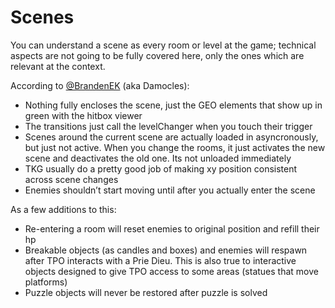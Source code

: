 # Scenes

You can understand a scene as every room or level at the game; technical aspects are not going to be fully covered here, only the ones which are relevant at the context.

According to [@BrandenEK](https://github.com/BrandenEK) (aka Damocles):

- Nothing fully encloses the scene, just the GEO elements that show up in green with the hitbox viewer
- The transitions just call the levelChanger when you touch their trigger
- Scenes around the current scene are actually loaded in asyncronously, but just not active.  When you change the rooms, it just activates the new scene and deactivates the old one.  Its not unloaded immediately
- TKG usually do a pretty good job of making xy position consistent across scene changes
- Enemies shouldn’t start moving until after you actually enter the scene

As a few additions to this:

- Re-entering a room will reset enemies to original position and refill their hp
- Breakable objects (as candles and boxes) and enemies will respawn after TPO interacts with a Prie Dieu. This is also true to interactive objects designed to give TPO access to some areas (statues that move platforms)
- Puzzle objects will never be restored after puzzle is solved
